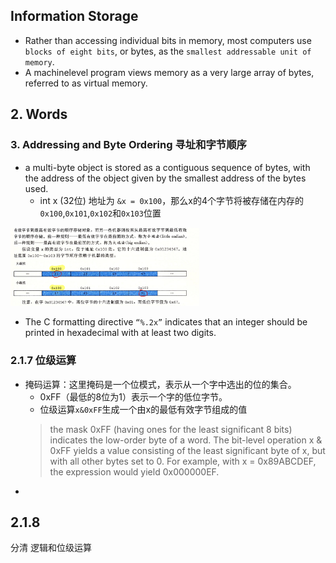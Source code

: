 ## Information Storage

* Rather than accessing individual bits in memory, most computers use `blocks of eight bits`, or bytes, as the `smallest addressable unit of memory`.
* A machinelevel program views memory as a very large array of bytes, referred to as virtual
memory.



## 2. Words


### 3. Addressing and Byte Ordering 寻址和字节顺序
* a multi-byte object is stored as a contiguous sequence of bytes, with the address of the object given by the smallest address of the bytes
used. 
  * int x (32位) 地址为 `&x = 0x100`，那么x的4个字节将被存储在内存的`0x100`,`0x101`,`0x102`和`0x103`位置

<img src="./img/2_1.png" width="60%">

* The C formatting directive `“%.2x”` indicates that an integer should be printed in hexadecimal with at least two digits.

### 2.1.7 位级运算
* 掩码运算：这里掩码是一个位模式，表示从一个字中选出的位的集合。
  * 0xFF（最低的8位为1）表示一个字的低位字节。
  * 位级运算`x&0xFF`生成一个由x的最低有效字节组成的值
  > the mask 0xFF (having ones for the least significant 8 bits) indicates the low-order byte of a word. The bit-level operation x & 0xFF yields a value consisting of the least significant byte of x, but with all other bytes set to 0. For example, with x = 0x89ABCDEF, the expression would yield 0x000000EF.
* 
  
## 2.1.8
分清 逻辑和位级运算
